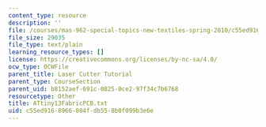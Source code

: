 ```yaml
---
content_type: resource
description: ''
file: /courses/mas-962-special-topics-new-textiles-spring-2010/c55ed9168966084fdb558b0f099b3e6e_ATtiny13FabricPCB.txt
file_size: 29035
file_type: text/plain
learning_resource_types: []
license: https://creativecommons.org/licenses/by-nc-sa/4.0/
ocw_type: OCWFile
parent_title: Laser Cutter Tutorial
parent_type: CourseSection
parent_uid: b8152aef-691c-0825-0ce2-97f34c7b6768
resourcetype: Other
title: ATtiny13FabricPCB.txt
uid: c55ed916-8966-084f-db55-8b0f099b3e6e
---
```

